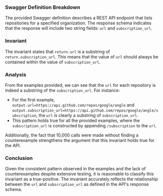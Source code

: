 ### Swagger Definition Breakdown
The provided Swagger definition describes a REST API endpoint that lists repositories for a specified organization. The response schema indicates that the response will include two string fields: `url` and `subscription_url`. 

### Invariant
The invariant states that `return.url` is a substring of `return.subscription_url`. This means that the value of `url` should always be contained within the value of `subscription_url`.

### Analysis
From the examples provided, we can see that the `url` for each repository is indeed a substring of the `subscription_url`. For instance:
- For the first example, `output.url=https://api.github.com/repos/google/angle` and `output.subscription_url=https://api.github.com/repos/google/angle/subscription`, the `url` is clearly a substring of `subscription_url`.
- This pattern holds true for all the provided examples, where the `subscription_url` is constructed by appending `/subscription` to the `url`. 

Additionally, the fact that 10,000 calls were made without finding a counterexample strengthens the argument that this invariant holds true for the API. 

### Conclusion
Given the consistent pattern observed in the examples and the lack of counterexamples despite extensive testing, it is reasonable to classify this invariant as a true-positive. The invariant accurately reflects the relationship between the `url` and `subscription_url` as defined in the API's response schema.
